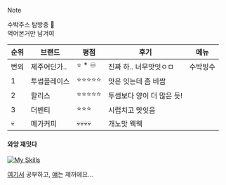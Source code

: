 > [!Note]
> 수박주스 탐방중 🍉 <br>
> 먹어본거만 남겨여


| 순위 | 브랜드 | 평점 | 후기 | 메뉴 |
|----------|----------|----------|----------|----------|
| 번외 | 제주어딘가.. | ⭐ * ♾️ | 진짜 하.. 너무맛잇ㅇㅁ | 수박빙수 |
| 1 | 투썸플레이스   | ⭐⭐⭐⭐⭐ | 맛은 잇는데 좀 비쌈 |
| 2 | 할리스   | ⭐⭐⭐⭐⭐ | 투썸보다 양이 더 많은 듯! |
| 3 | 더벤티   | ⭐⭐⭐ | 시럽치고 맛잇음 |
| 💀 | 메가커피 | 💀💀💀💀 | 개노맛 웩웩 |

#### 와앙 재밋다
[![My Skills](https://skillicons.dev/icons?i=flutter,next,tailwind,vue,rails)](https://skillicons.dev)

<a href="https://velog.io/@de-quei/posts">여기서</a> 공부하고,
<a href="https://github.com/suk-6">얘</a>는 제꺼에요...
